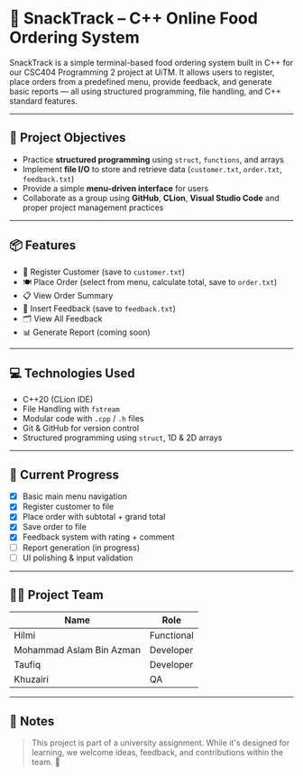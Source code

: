 # 🧾 SnackTrack – C++ Online Food Ordering System

SnackTrack is a simple terminal-based food ordering system built in C++ for our CSC404 Programming 2 project at UiTM. It allows users to register, place orders from a predefined menu, provide feedback, and generate basic reports — all using structured programming, file handling, and C++ standard features.

---

## 🎯 Project Objectives

- Practice **structured programming** using `struct`, `functions`, and arrays
- Implement **file I/O** to store and retrieve data (`customer.txt`, `order.txt`, `feedback.txt`)
- Provide a simple **menu-driven interface** for users
- Collaborate as a group using **GitHub**, **CLion**, **Visual Studio Code** and proper project management practices

---

## 📦 Features

- 👤 Register Customer (save to `customer.txt`)
- 🍽️ Place Order (select from menu, calculate total, save to `order.txt`)
- 📋 View Order Summary
- 💬 Insert Feedback (save to `feedback.txt`)
- 🗂️ View All Feedback
- 📊 Generate Report (coming soon)

---

## 💻 Technologies Used

- C++20 (CLion IDE)
- File Handling with `fstream`
- Modular code with `.cpp` / `.h` files
- Git & GitHub for version control
- Structured programming using `struct`, 1D & 2D arrays

---

## 🚧 Current Progress

- [x] Basic main menu navigation
- [x] Register customer to file
- [x] Place order with subtotal + grand total
- [x] Save order to file
- [x] Feedback system with rating + comment
- [ ] Report generation (in progress)
- [ ] UI polishing & input validation

---

## 👨‍💻 Project Team

| Name                            | Role                  |
|---------------------------------|-----------------------|
| Hilmi                           | Functional            |
| Mohammad Aslam Bin Azman        | Developer             |
| Taufiq                          | Developer             |
| Khuzairi                        | QA                    |

---

## 📝 Notes

> This project is part of a university assignment. While it's designed for learning, we welcome ideas, feedback, and contributions within the team. 🚀


